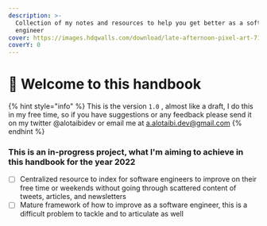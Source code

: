 ```yaml
---
description: >-
  Collection of my notes and resources to help you get better as a software
  engineer
cover: https://images.hdqwalls.com/download/late-afternoon-pixel-art-71-2560x1440.jpg
coverY: 0
---
```


# 👋 Welcome to this handbook

{% hint style="info" %}
This is the version `1.0` , almost like a draft, I do this in my free time, so if you have suggestions or any feedback please send it on my twitter @alotaibidev or email me at a.alotaibi.dev@gmail.com
{% endhint %}

### This is an in-progress project, what I'm aiming to achieve in this handbook for the year 2022

* [ ] Centralized resource to index for software engineers to improve on their free time or weekends without going through scattered content of tweets, articles, and newsletters
* [ ] Mature framework of how to improve as a software engineer, this is a difficult problem to tackle and to articulate as well
